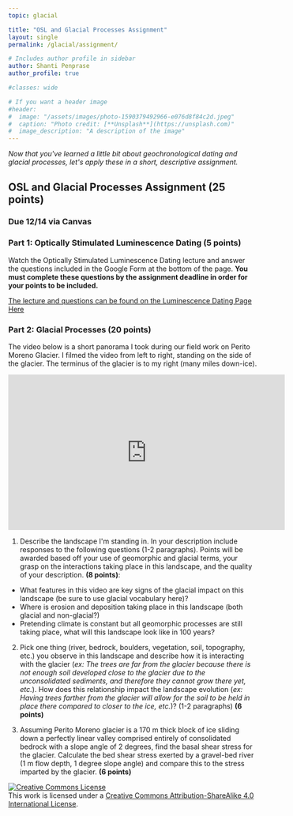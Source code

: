```yaml
---
topic: glacial

title: "OSL and Glacial Processes Assignment"
layout: single
permalink: /glacial/assignment/

# Includes author profile in sidebar
author: Shanti Penprase
author_profile: true

#classes: wide

# If you want a header image
#header:
#  image: "/assets/images/photo-1590379492966-e076d8f84c2d.jpeg"
#  caption: "Photo credit: [**Unsplash**](https://unsplash.com)"
#  image_description: "A description of the image"
---
```

*Now that you've learned a little bit about geochronological dating and glacial processes, let's apply these in a short, descriptive assignment.*

## OSL and Glacial Processes Assignment (25 points)
### Due 12/14 via Canvas

### Part 1: Optically Stimulated Luminescence Dating (5 points)
Watch the Optically Stimulated Luminescence Dating lecture and answer the questions included in the Google Form at the bottom of the page. **You must complete these questions by the assignment deadline in order for your points to be included.**

[The lecture and questions can be found on the Luminescence Dating Page Here](https://geomorphonline.github.io/geochronology/OSL/)

### Part 2: Glacial Processes (20 points)
The video below is a short panorama I took during our field work on Perito Moreno Glacier. I filmed the video from left to right, standing on the side of the glacier. The terminus of the glacier is to my right (many miles down-ice).

<iframe width="560" height="315" src="https://www.youtube.com/embed/s2vsPv9Yf6U" frameborder="0" allow="accelerometer; autoplay; clipboard-write; encrypted-media; gyroscope; picture-in-picture" allowfullscreen></iframe>

1. Describe the landscape I'm standing in. In your description include responses to the following questions (1-2 paragraphs). Points will be awarded based off your use of geomorphic and glacial terms, your grasp on the interactions taking place in this landscape, and the quality of your description. **(8 points)**:
  * What features in this video are key signs of the glacial impact on this landscape (be sure to use glacial vocabulary here)?
  * Where is erosion and deposition taking place in this landscape (both glacial and non-glacial?)
  * Pretending climate is constant but all geomorphic processes are still taking place, what will this landscape look like in 100 years?

2. Pick one thing (river, bedrock, boulders, vegetation, soil, topography, etc.) you observe in this landscape and describe how it is interacting with the glacier (*ex: The trees are far from the glacier because there is not enough soil developed close to the glacier due to the unconsolidated sediments, and therefore they cannot grow there yet, etc.*). How does this relationship impact the landscape evolution (*ex: Having trees farther from the glacier will allow for the soil to be held in place there compared to closer to the ice, etc.*)? (1-2 paragraphs) **(6 points)**

3. Assuming Perito Moreno glacier is a 170 m thick block of ice sliding down a perfectly linear valley comprised entirely of consolidated bedrock with a slope angle of 2 degrees, find the basal shear stress for the glacier. Calculate the bed shear stress exerted by a gravel-bed river (1 m flow depth, 1 degree slope angle) and compare this to the stress imparted by the glacier. **(6 points)**


<a rel="license" href="http://creativecommons.org/licenses/by-sa/4.0/"><img alt="Creative Commons License" style="border-width:0" src="https://i.creativecommons.org/l/by-sa/4.0/88x31.png" /></a><br />This work is licensed under a <a rel="license" href="http://creativecommons.org/licenses/by-sa/4.0/">Creative Commons Attribution-ShareAlike 4.0 International License</a>.
